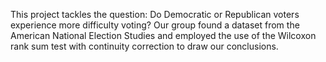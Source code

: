 This project tackles the question: Do Democratic or Republican voters experience more difficulty voting? Our group found a dataset from the American National Election Studies and employed the use of the Wilcoxon rank sum test with continuity correction to draw our conclusions.
